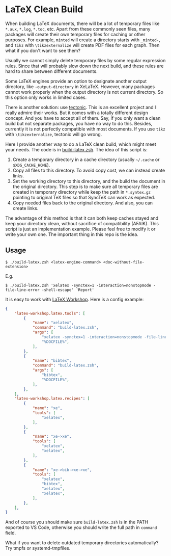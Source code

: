 # LaTeX Clean Build

When building LaTeX documents, there will be a lot of temporary files like `*.aux`, `*.log`, `*.toc`, etc. Apart from these commonly seen files, many packages will create their own temporary files for caching or other purposes. For example, `minted` will create a directory starts with `_minted-`, and `tikz` with `\tikzexternalize` will create PDF files for each graph. Then what if you don't want to see them?

Usually we cannot simply delete temporary files by some regular expression rules. Since that will probably slow down the next build, and these rules are hard to share between different documents.

Some LaTeX engines provide an option to designate another output directory, like `-output-directory` in XeLaTeX. However, many packages cannot work properly when the output directory is not current directory. So this option only works in limited cases.

There is another solution: use [tectonic](https://github.com/tectonic-typesetting/tectonic). This is an excellent project and I really admire their works. But it comes with a totally different design concept. And you have to accept all of them. Say, if you only want a clean build but not separate packages, you have no way to do this. Besides, currently it is not perfectly compatible with most documents. If you use `tikz` with `\tikzexternalize`, tectonic will go wrong.

Here I provide another way to do a LaTeX clean build, which might meet your needs. The code is in [build-latex.zsh](/build-latex.zsh). The idea of this script is:

1. Create a temporary directory in a cache directory (usually `~/.cache` or `$XDG_CACHE_HOME`).
1. Copy all files to this directory. To avoid copy cost, we can instead create links.
1. Set the working directory to this directory, and the build the document in the original directory. This step is to make sure all temporary files are created in temporary directory while keep the path in `*.syntex.gz` pointing to original TeX files so that SyncTeX can work as expected.
1. Copy needed files back to the original directory. And also, you can create links.

The advantage of this method is that it can both keep caches stayed and keep your directory clean, without sacrifice of compatibility (AFAIK). This script is just an implementation example. Please feel free to modify it or write your own one. The important thing in this repo is the idea.

## Usage

```console
$ ./build-latex.zsh <latex-engine-command> <doc-without-file-extension>
```

E.g.

```console
$ ./build-latex.zsh 'xelatex -synctex=1 -interaction=nonstopmode -file-line-error -shell-escape' 'Report'
```

It is easy to work with [LaTeX Workshop](https://github.com/James-Yu/LaTeX-Workshop). Here is a config example:

```json
{
    "latex-workshop.latex.tools": [
        {
            "name": "xelatex",
            "command": "build-latex.zsh",
            "args": [
                "xelatex -synctex=1 -interaction=nonstopmode -file-line-error -shell-escape",
                "%DOCFILE%",
            ],
        },
        {
            "name": "bibtex",
            "command": "build-latex.zsh",
            "args": [
                "bibtex",
                "%DOCFILE%",
            ],
        },
    ],
    "latex-workshop.latex.recipes": [
        {
            "name": "xe",
            "tools": [
                "xelatex",
            ],
        },
        {
            "name": "xe->xe",
            "tools": [
                "xelatex",
                "xelatex",
            ],
        },
        {
            "name": "xe->bib->xe->xe",
            "tools": [
                "xelatex",
                "bibtex",
                "xelatex",
                "xelatex",
            ],
        },
    ],
}
```

And of course you should make sure `build-latex.zsh` is in the PATH exported to VS Code, otherwise you should write the full path in `command` field.

What if you want to delete outdated temporary directories automatically? Try tmpfs or systemd-tmpfiles.
